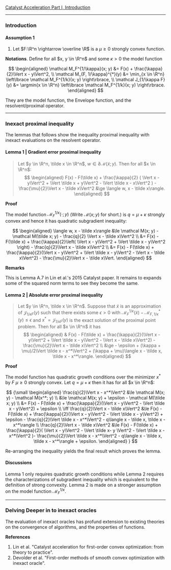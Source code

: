 [Catalyst Acceleration Part I, Introduction](Catalyst%20Acceleration%20Part%20I,%20Introduction.md)

---

### **Introduction**

#### **Assumption 1**
1. Let $F:\R^n \rightarrow \overline \R$ is a $\mu \ge 0$ strongly convex function. 


**Notations**. 
Define for all $x, y \in \R^n$ and some $\kappa > 0$ the model function

$$
\begin{aligned}
    \mathcal M_F^{1/\kappa}(x; y) 
    &= 
    F(x) + \frac{\kappa}{2}\Vert x - y\Vert^2, 
    \\
    \mathcal M_{F, 1/\kappa}^{*}(y) 
    &= 
    \min_{x \in \R^n} \left\lbrace
        \mathcal M_F^{1/k}(x; y)
    \right\rbrace, 
    \\
    \mathcal J_{1/\kappa F}(y) 
    &= \argmin{x \in \R^n}
    \left\lbrace
        \mathcal M_F^{1/k}(x; y)
    \right\rbrace. 
\end{aligned}
$$

They are the model function, the Envelope function, and the resolvent/proximal operator. 

---
### **Inexact proximal inequality**
The lemmas that follows show the inequality proximal inequality with inexact evaluations on the resolvent operator. 

#### **Lemma 1 | Gradient error proximal inequality**
> Let $y \in \R^n, \tilde x \in \R^n$, $w \in \partial \mathcal M(\tilde x; y)$. 
> Then for all $x \in \R^n$: 
> $$
> \begin{aligned}
>     F(x) - F(\tilde x) + \frac{\kappa}{2}
>     (
>         \Vert x - y\Vert^2 + \Vert \tilde x + y\Vert^2 
>         - \Vert \tilde x - x\Vert^2
>     )
>     - \frac{\mu}{2}\Vert x - \tilde x\Vert^2 
>     &\ge \langle w, x - \tilde x\rangle. 
> \end{aligned}
> $$

**Proof**

The model function $\mathcal M_F^{1/\kappa}(\cdot; y)$ (Write $\mathcal M(x; y)$ for short.) is $q = \mu + \kappa$ strongly convex and hence it has quadratic subgradient inequality: 

$$
\begin{aligned}
    \langle w, x - \tilde x\rangle
    &\le 
    \mathcal M(x; y) - \mathcal M(\tilde x; y) - \frac{q}{2} \Vert x - \tilde x\Vert^2 
    \\
    &= 
    F(x) - F(\tilde x) + 
    \frac{\kappa}{2}\left(
        \Vert x - y\Vert^2 + \Vert \tilde x - y\Vert^2
    \right)
    - \frac{q}{2}\Vert x - \tilde x\Vert^2
    \\
    &= 
    F(x) - F(\tilde x) + \frac{\kappa}{2}(\Vert x - y\Vert^2 + \Vert \tilde x - y\Vert^2 - \Vert x - \tilde x\Vert^2) - \frac{\mu}{2}\Vert x - \tilde x\Vert. 
\end{aligned}
$$

**Remarks**

This is Lemma A.7 in Lin et al.'s 2015 Catalyst paper. 
It remains to expands some of the squared norm terms to see they become the same. 

#### **Lemma 2 | Absolute error proximal inequality**
> Let $y \in \R^n, \tilde x \in \R^n$. 
> Suppose that $\tilde x$ is an approximation of $\mathcal J_{1/\kappa F}(y)$ such that there exists some $\epsilon > 0$ with $\mathcal M_F^{1/\kappa}(\tilde x) - \mathcal M^*_{F, 1/\kappa}(y) \le \epsilon$ and $x^* = \mathcal J_{1/\kappa F}(y)$ is the exact solution of the proximal point problem.
> Then for all $x \in \R^n$ it has 
> $$
> \begin{aligned}
>   & F(x) - F(\tilde x) + \frac{\kappa}{2}(\Vert x - y\Vert^2 + \Vert \tilde x - y\Vert^2 - \Vert x - \tilde x\Vert^2) - \frac{\mu}{2}\Vert x - \tilde x\Vert^2
> \\
> &\ge - \epsilon + (\kappa + \mu)/2\Vert \tilde x - x^*\Vert^2 + (\kappa + \mu)\langle x - \tilde x, \tilde x - x^*\rangle. 
> \end{aligned}
> $$

**Proof**

The model function has quadratic growth conditions over the minimizer $x^*$ by $F$ $\mu \ge 0$ strongly convex. 
Let $q = \mu + \kappa$ then it has for all $x \in \R^n$: 

$$
{\small
\begin{aligned}
    \frac{q}{2}\Vert x - x^*\Vert^2
    &\le 
    \mathcal M(x; y) - \mathcal M(x^*; y)
    \\
    &\le 
    \mathcal M(x; y)
    + \epsilon - \mathcal M(\tilde x; y)
    \\
    &= 
    F(x) - F(\tilde x) + \frac{\kappa}{2}(\Vert x - y\Vert^2 - \Vert \tilde x - y\Vert^2)
    + \epsilon
    \\
    \iff 
    \frac{q}{2}\Vert x - \tilde x\Vert^2 
    &\le 
    F(x) - F(\tilde x) + \frac{\kappa}{2}(\Vert x - y\Vert^2 - \Vert \tilde x - y\Vert^2)
    + \epsilon - \frac{q}{2}\Vert \tilde x - x^*\Vert^2 
    - q\langle x - \tilde x, \tilde x - x^*\rangle
    \\
    \frac{q}{2}\Vert x - \tilde x\Vert^2 
    &\le 
    F(x) - F(\tilde x) + \frac{\kappa}{2}(
        \Vert x - y\Vert^2 - \Vert \tilde x- y \Vert^2 
        - \Vert \tilde x - x^*\Vert^2
    )- \frac{\mu}{2}\Vert \tilde x - x^*\Vert^2
    - q\langle x - \tilde x, \tilde x - x^*\rangle
    + \epsilon. 
\end{aligned}
}
$$

Re-arranging the inequality yields the final result which proves the lemma. 

#### **Discussions**

Lemma 1 only requires quadratic growth conditions while Lemma 2 requires the characterizations of subgradient inequality which is equivalent to the definition of strong convexity. 
Lemma 2 is made on a stronger assumption on the model function $\mathcal M^{1/\kappa}_F$. 


---
### **Delving Deeper in to inexact oracles**

The evaluation of inexact oracles has profund extension to existing theories on the convergence of algorithms, and the properties of functions. 

**References**
1. Lin et al. "Catalyst acceleration for first-order convex optimization: from theory to practice". 
2. Devolder et al. "First-order methods of smooth convex optimization with inexact oracle". 
